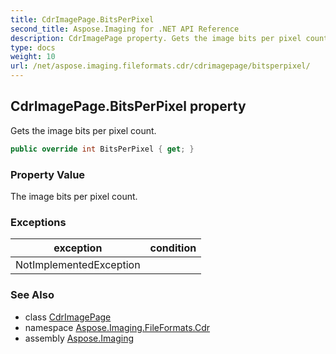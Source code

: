 ```yaml
---
title: CdrImagePage.BitsPerPixel
second_title: Aspose.Imaging for .NET API Reference
description: CdrImagePage property. Gets the image bits per pixel count
type: docs
weight: 10
url: /net/aspose.imaging.fileformats.cdr/cdrimagepage/bitsperpixel/
---
```

## CdrImagePage.BitsPerPixel property

Gets the image bits per pixel count.

```csharp
public override int BitsPerPixel { get; }
```

### Property Value

The image bits per pixel count.

### Exceptions

| exception | condition |
| --- | --- |
| NotImplementedException |  |

### See Also

* class [CdrImagePage](../)
* namespace [Aspose.Imaging.FileFormats.Cdr](../../cdrimagepage/)
* assembly [Aspose.Imaging](../../../)


